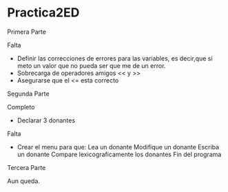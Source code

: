 # Practica2ED

Primera Parte

Falta
  - Definir las correcciones de errores para las variables, es decir,que si meto un valor que no pueda ser que me de un error.
  - Sobrecarga de operadores amigos << y >>
  - Asegurarse que el <= esta correcto

Segunda Parte

Completo
  - Declarar 3 donantes

Falta
  - Crear el menu para que:
    Lea un donante
    Modifique un donante
    Escriba un donante
    Compare lexicograficamente los donantes
    Fin del programa

Tercera Parte

Aun queda.

